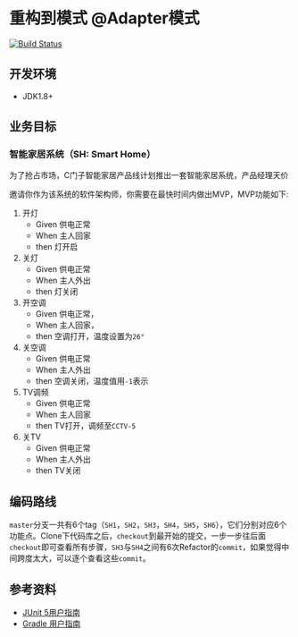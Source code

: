 # 重构到模式 @Adapter模式

[![Build Status](https://travis-ci.org/xp-bootcamp/refactor-to-pattern-adapter.svg?branch=master)](https://travis-ci.org/xp-bootcamp/refactor-to-pattern-adapter)
 
## 开发环境
 - JDK1.8+
 
## 业务目标

### 智能家居系统（SH: Smart Home）
为了抢占市场，C门子智能家居产品线计划推出一套智能家居系统，产品经理天价

邀请你作为该系统的软件架构师，你需要在最快时间内做出MVP，MVP功能如下:

1. 开灯
	- Given 供电正常
	- When 主人回家
	- then 灯开启
2. 关灯
	- Given 供电正常
	- When 主人外出
	- then 灯关闭
3. 开空调
	- Given 供电正常，
	- When 主人回家，
	- then 空调打开，温度设置为`26°`
4. 关空调
	- Given 供电正常
	- When 主人外出
	- then 空调关闭，温度值用`-1`表示
5. TV调频
	- Given 供电正常
	- When 主人回家
	- then TV打开，调频至`CCTV-5`
6. 关TV
	- Given 供电正常
	- When 主人外出
	- then TV关闭

	
## 编码路线
`master`分支一共有6个tag（`SH1`，`SH2`，`SH3`，`SH4`，`SH5`，`SH6`），它们分别对应6个功能点。Clone下代码库之后，`checkout`到最开始的提交，一步一步往后面`checkout`即可查看所有步骤，`SH3`与`SH4`之间有6次Refactor的`commit`，如果觉得中间跨度太大，可以逐个查看这些`commit`。

## 参考资料
- [JUnit 5用户指南](https://sjyuan.cc/junit5/user-guide-cn/)
- [Gradle 用户指南](https://docs.gradle.org/current/userguide/userguide.html)